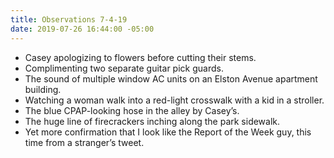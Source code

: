 ```yaml
---
title: Observations 7-4-19
date: 2019-07-26 16:44:00 -05:00
---
```


- Casey apologizing to flowers before cutting their stems.
- Complimenting two separate guitar pick guards.
- The sound of multiple window AC units on an Elston Avenue apartment building.
- Watching a woman walk into a red-light crosswalk with a kid in a stroller.
- The blue CPAP-looking hose in the alley by Casey’s.
- The huge line of firecrackers inching along the park sidewalk.
- Yet more confirmation that I look like the Report of the Week guy, this time from a stranger’s tweet.